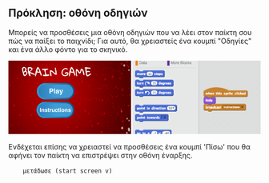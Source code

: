 ## Πρόκληση: οθόνη οδηγιών

Μπορείς να προσθέσεις μια οθόνη οδηγιών που να λέει στον παίκτη σου πώς να παίξει το παιχνίδι; Για αυτό, θα χρειαστείς ένα κουμπί "Οδηγίες" και ένα άλλο φόντο για το σκηνικό.

![στιγμιότυπο οθόνης](images/brain-instructions.png)

Ενδέχεται επίσης να χρειαστεί να προσθέσεις ένα κουμπί 'Πίσω' που θα αφήνει τον παίκτη να επιστρέψει στην οθόνη έναρξης.

```blocks3
    μετάδωσε (start screen v)
```